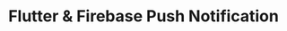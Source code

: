 ---
layout: default
title: Flutter & Firebase Push Notification
parent: Flutter & Firebase
nav_order: 1
permalink: flutter-firebase-push-notification
menu_title: Firebase Cloud Messaging
---